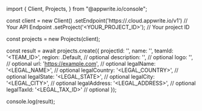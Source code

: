 import { Client, Projects,  } from "@appwrite.io/console";

const client = new Client()
    .setEndpoint('https://<REGION>.cloud.appwrite.io/v1') // Your API Endpoint
    .setProject('<YOUR_PROJECT_ID>'); // Your project ID

const projects = new Projects(client);

const result = await projects.create({
    projectId: '',
    name: '<NAME>',
    teamId: '<TEAM_ID>',
    region: .Default, // optional
    description: '<DESCRIPTION>', // optional
    logo: '<LOGO>', // optional
    url: 'https://example.com', // optional
    legalName: '<LEGAL_NAME>', // optional
    legalCountry: '<LEGAL_COUNTRY>', // optional
    legalState: '<LEGAL_STATE>', // optional
    legalCity: '<LEGAL_CITY>', // optional
    legalAddress: '<LEGAL_ADDRESS>', // optional
    legalTaxId: '<LEGAL_TAX_ID>' // optional
});

console.log(result);
